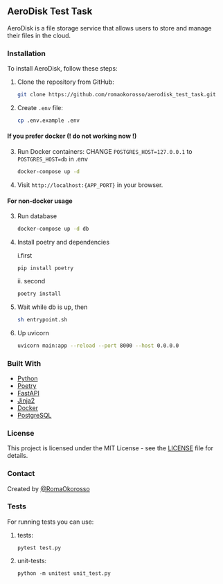 ## AeroDisk Test Task

AeroDisk is a file storage service that allows users to store and manage their files in the cloud.

### Installation

To install AeroDisk, follow these steps:

1. Clone the repository from GitHub:
    ```bash
    git clone https://github.com/romaokorosso/aerodisk_test_task.git
    ```
2. Create `.env` file:
    ```bash
    cp .env.example .env
    ```

#### If you prefer docker (! do not working now !)

3. Run Docker containers:
   CHANGE `POSTGRES_HOST=127.0.0.1` to `POSTGRES_HOST=db` in .env
    ```bash
    docker-compose up -d
    ```
4. Visit `http://localhost:{APP_PORT}` in your browser.

#### For non-docker usage

3. Run database

   ```bash
   docker-compose up -d db
   ```

4. Install poetry and dependencies

   i.first
   ```shell
   pip install poetry
   ```
   ii. second
   ```bash
   poetry install
   ```
5. Wait while db is up, then

   ```bash
   sh entrypoint.sh
   ```

6. Up uvicorn

   ```bash
   uvicorn main:app --reload --port 8000 --host 0.0.0.0
   ```

### Built With

* [Python](https://www.python.org/)
* [Poetry](https://python-poetry.org/)
* [FastAPI](https://fastapi.tiangolo.com/)
* [Jinja2](https://jinja.palletsprojects.com/en/)
* [Docker](https://www.docker.com/)
* [PostgreSQL](https://www.postgresql.org/)

### License

This project is licensed under the MIT License - see the [LICENSE](LICENSE) file for details.

### Contact

Created by [@RomaOkorosso](https://github.com/RomaOkorosso)

### Tests

For running tests you can use:

1. tests:
   ```shell
   pytest test.py
   ```
2. unit-tests:
   ```shell
   python -m unitest unit_test.py
   ```

